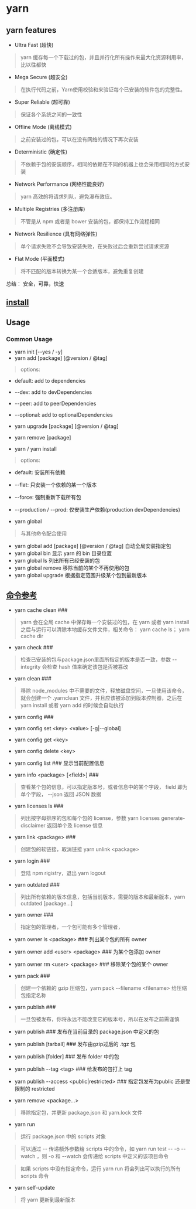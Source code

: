 # yarn

## yarn features
- Ultra Fast (超快)
> yarn 缓存每一个下载过的包，并且并行化所有操作来最大化资源利用率，比以往都快

- Mega Secure (超安全)
> 在执行代码之前，Yarn使用校验和来验证每个已安装的软件包的完整性。

- Super Reliable (超可靠)
> 保证各个系统之间的一致性

- Offline Mode (离线模式)
> 之前安装过的包，可以在没有网络的情况下再次安装

- Deterministic (确定性)
> 不依赖于包的安装顺序，相同的依赖在不同的机器上也会采用相同的方式安装

- Network Performance (网络性能良好)
> yarn 高效的将请求列队，避免瀑布效应。

- Multiple Registries (多注册库)
> 不管是从 npm 或者是 bower 安装的包，都保持工作流程相同

- Network Resilience (具有网络弹性)
> 单个请求失败不会导致安装失败，在失败过后会重新尝试请求资源

- Flat Mode (平面模式)
> 将不匹配的版本转换为某一个合适版本，避免重复创建

总结： 安全，可靠，快速

## [install](https://yarnpkg.com/en/docs/install)

## Usage

### Common Usage
- yarn init [--yes / -y]
- yarn add [package] [@version / @tag]

> options:
- default: add to dependencies
- --dev: add to devDependencies
- --peer: add to peerDependencies
- --optional: add to optionalDependencies


- yarn upgrade [package] [@version / @tag]
- yarn remove [package]
- yarn / yarn install

> options:
- default: 安装所有依赖
- --flat: 只安装一个依赖的某一个版本
- --force: 强制重新下载所有包
- --production / --prod: 仅安装生产依赖(production devDependencies)

- yarn global

> 与其他命令配合使用
- yarn global add [package] [@version / @tag] 自动全局安装指定包
- yarn global bin  显示 yarn 的 bin 目录位置
- yarn global ls  列出所有已经安装的包
- yarn global remove  移除当前的某个不再使用的包
- yarn global upgrade  根据指定范围升级某个包到最新版本


## [命令参考](https://yarnpkg.com/en/docs/cli)

- yarn cache clean  ###

> yarn 会在全局 cache 中保存每一个安装过的包，在 yarn 或者 yarn install 之后与运行可以清除本地缓存文件文件，相关命令： yarn cache ls；  yarn cache dir

- yarn check  ###

> 检查已安装的包与package.json里面所指定的版本是否一致，参数 --integrity 会检查 hash 值来确定该包是否被篡改

- yarn clean  ###

> 移除 node_modules 中不需要的文件，释放磁盘空间，一旦使用该命令，就会创建一个 .yarnclean 文件，并且应该被添加到版本控制器，之后在 yarn install 或者 yarn add 的时候会自动执行

- yarn config  ###

>
- yarn config set \<key> \<value> [-g|--global]
- yarn config get \<key>
- yarn config delete \<key>
- yarn config list   ### 显示当前配置信息

- yarn info \<package> [\<field>]   ###

> 查看某个包的信息，可以指定版本号，或者信息中的某个字段， field 即为单个字段， --json 返回 JSON 数据

- yarn licenses ls  ###

> 列出按字母排序的包和每个包的 license，参数 yarn licenses generate-disclaimer 返回单个及 license 信息

- yarn link \<package>  ###

> 创建包的软链接，取消链接  yarn unlink \<package>

- yarn login   ###

> 登陆  npm rigistry，退出 yarn logout

- yarn outdated   ###

> 列出所有依赖的版本信息，包括当前版本，需要的版本和最新版本，yarn outdated [package...]

- yarn owner   ###

> 指定包的管理者，一个包可能有多个管理者，
- yarn owner ls \<package>   ###  列出某个包的所有 owner
- yarn owner add \<user> \<package>  ### 为某个包添加 owner
- yarn owner rm \<user> \<package>   ### 移除某个包的某个 owner

- yarn pack   ###

> 创建一个依赖的 gzip 压缩包，yarn pack --filename \<filename> 给压缩包指定名称

- yarn publish   ###

> 一旦包被发布，你将永远不能改变它的版本号，所以在发布之前需谨慎
- yarn publish   ### 发布在当前目录的 package.json 中定义的包
- yarn publish [tarball]   ### 发布由gzip过后的 .tgz 包
- yarn publish [folder]   ### 发布 folder 中的包
- yarn publish --tag \<tag>   ### 给发布的包打上 tag
- yarn publish --access \<public|restricted>   ### 指定包发布为public 还是受限制的 restricted

- yarn remove \<package...>

> 移除指定包，并更新 package.json 和 yarn.lock 文件

- yarn run

> 运行 package.json 中的 scripts 对象

> 可以通过 -- 传递额外参数给 scripts 中的命令，如 yarn run test -- -o --watch ，则 -o 和 --watch 会传递给 scripts 中定义的该项目命令

> 如果 scripts 中没有指定命令，运行 yarn run 将会列出可以执行的所有 scripts 命令

- yarn self-update

> 将 yarn 更新到最新版本
